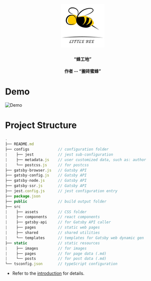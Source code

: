 <h1 align="center">
    <img alt="LittleBee" title="Lumen" src="https://github.com/yuxiang660/little-bee-client/blob/master/.github/logo.jpg" width="140"> </br>
</h1>

<h4 align="center">
  “蜂工地”
</h4>
<h4 align="center">
  作者 -- “搬砖蜜蜂”
</h4>

# Demo
![Demo](https://github.com/yuxiang660/little-bee-client/blob/master/static/posts/3/little-bee-client.gif)

# Project Structure

```js
.
├── README.md
├── configs             // configuration folder
|    ├── jest           // jest sub-configuration
|    ├── metadata.js    // user customized data, such as: author
|    └── postcss.js     // for postcss
├── gatsby-browser.js   // Gatsby API
├── gatsby-config.js    // Gatsby API
├── gatsby-node.js      // Gatsby API
├── gatsby-ssr.js       // Gatsby API
├── jest.config.js      // jest configuration entry
├── package.json
├── public              // build output folder
├── src
|    ├── assets         // CSS folder
|    ├── components     // react components
|    ├── gatsby-api     // for Gatsby API caller
|    ├── pages          // static web pages
|    ├── shared         // shared utilities
|    └── templates      // templates for Gatsby web dynamic gen
├── static              // static resources
|    ├── images         // for images
|    ├── pages          // for page data (.md)
|    └── posts          // for post data (.md)
└── tsconfig.json       // typeScript configuration
```
- Refer to the [introduction](https://yuxiang660.github.io/little-bee-client/posts/3/2020-02-09---Little-Bee-Client-Intro/) for details.
